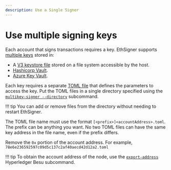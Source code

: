 ```yaml
---
description: Use a Single Signer
---
```


# Use multiple signing keys

Each account that signs transactions requires a key. EthSigner supports
[multiple keys](../Tutorials/Multifile.md) stored in:

* A [V3 keystore file](../Tutorials/Multifile.md##create-password-and-key-files)
  stored on a file system accessible by the host.
* [Hashicorp Vault](../HowTo/Store-Keys/Use-Hashicorp.md).
* [Azure Key Vault](../HowTo/Store-Keys/Use-Azure.md).

Each key requires a separate [TOML file](../Reference/Multikey-Parameters.md) that defines
the parameters to access the key. Put the TOML files in a single directory specified using the [`multikey-signer --directory`](../Reference/CLI/CLI-Syntax.md#multikey-options) subcommand.

!!! tip
    You can add or remove files from the directory without needing to
    restart EthSigner.

The TOML file name must use the format `[<prefix>]<accountAddress>.toml`. The
prefix can be anything you want. No two TOML files can have the same key address
in the file name, even if the prefix differs.

Remove the `0x` portion of the account address.
For example, `78e6e236592597c09d5c137c2af40aecd42d12a2.toml`

!!! tip
    To obtain the account address of the node, use the [`export-address`](https://besu.hyperledger.org/en/latest/Reference/CLI/CLI-Subcommands/#export-address)
    Hyperledger Besu subcommand.
